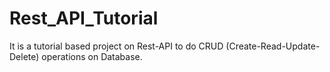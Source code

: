 # Rest_API_Tutorial
It is a tutorial based project on Rest-API to do CRUD (Create-Read-Update-Delete) operations on Database.
